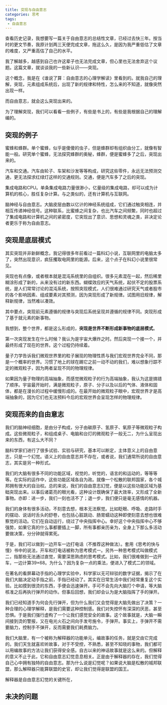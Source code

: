 ```yaml
---
title: 突现与自由意志
categories: 思考
tags:
 - 自由意志
---
```


查看历史记录，我想要写一篇关于自由意志的总结性文章，已经过去快三年。按当时的更文节奏，我原计划两三天便完成文章，拖这么久，是因为我严重低估了文章的难度，又严重高估了自己的水平。

我了解越多，越感到自己也许这辈子也无法完成文章，但心里也无法舍弃这个议题。这篇文章，就谈谈我的一些新认识——突现。

这个概念，我是在《谁说了算：自由意志的心理学解读》里看到的。就我自己的理解，突现，元素组成系统后，出现了新的规律和特性，怎么来的不知道，就像突然出现一样。

而自由意志，就会这么突现出来的。

为了理解突现，我们可以看看一些例子，有些是书上的，有些是我根据自己的理解编的。

## 突现的例子

蜜蜂和蜂群。单个蜜蜂，似乎是傻傻的虫子，但是蜂群却有组织由分工，就像有智能一般。研究单个蜜蜂，无法探究蜂群的奥秘，蜂群，便是蜜蜂多了之后，突现出来的。

汽车和交通。汽车由轮子、车架和沙发等等构成，研究这些零件，永远无法预测交通，更无法探求红绿灯这样的交通规则。交通，便是汽车多了之后的突现。

集成电路和CPU。单条集成电路力量很渺小，亿量级的集成电路，却可以成为计算机的核心，胜任复杂计算。与之类似的，还有计算机与互联网。

脑神经与自由意志。大脑皮层由数以亿计的神经系统组成，它们通过触突相连，并相互传递神经信号。这种联系，比蜜蜂之间复杂，也比汽车之间频繁，同时也超过了集成电路和计算机之间的紧密度，它突现出了意识、思想和灵魂之类，非决定论者更乐于称为自由意志。

## 突现是底层模式

其实突现并非新鲜概念，我记得很多年前看过一篇科幻小说，互联网里的电脑太多了，突然出现意识，疯狂攫取电网里的能源。后来，这个点子在科幻小说里很常见。

突现也有点像，或者根本就是混沌系统里的自组织。很多元素混在一起，然后稀里糊涂形成了新的，从来没有过的新东西。蝴蝶效应的天气系统，起伏不定的股票系统，是人们常常讨论的混沌系统，按照突现模式，人们很难通过研究天气或者股市的各个影响因素、组成要素对其预测，因为突现形成了新规律。试图用旧规律，解释新规律，当然难以凑效。

其中要点，突现前元素遵循的规律与突现后系统呈现并遵循的规律不同。突现形成了基于就元素的新事物。

 我想到，整个世界，都是这么形成的，**突现是世界不断形成新事物的底层模式**。

第一次突现发生在什么时候？我认为是宇宙大爆炸之时。然后突现一个接一个，并最终形成了现在的世界。这个过程仍持续着。

量子力学告诉我们微观世界里的粒子展现的物理性质与我们宏观世界完全不同，那是一个概率的世界。习惯了地上的球在踢它之前一动不动的我们，难以想象行踪不定的微观粒子，因为两者呈现不同的物理规律。

如果因为量子物理的高端抽象，而感觉微观粒子的行为高端抽象，我认为这是搞错了顺序。宇宙最开始时，满是微观粒子，原子、分子以及以后的气体、液体和固体，都是在漫长的过程中缓慢形成的。在最开始的微观粒子眼中，宏观世界才是高端抽象的，因为它们也无法预料今后的宏观世界会呈现怎样的物理规律。

## 突现而来的自由意志

我们的脑神经细胞，是由分子构成，分子由碳原子、氢原子、氧原子等微观粒子构成。这些微观粒子，和组成桌子、电脑和台灯的微观粒子一般无二，为什么呈现出来的东西，有这么大不同？

脑科学家们进行了很多试验、实验与研究，基本可以断定，主体意义上的自由意志，只是一个幻觉。语义上的自由意志并不存在，或者说，我们通常所说的自由意志，其实是另一种形式。

我们的大脑有很多不同的功能区域，视觉的，听觉的，语言的和运动的，等等等等。在实际的运作中，这些功能区域各自为政。就像一个松散的联邦国家，各个城邦拥有很大的自治权。总的来说，我们的自由意志幻觉，便是以这些功能区域为基础突现出来。以事后诸葛亮的眼光看，这种设计既确保了最大效率，又形成了全新事物。亦即：进一步，我们一刻也活不了；退一步，我们便只是毫无感情的机器。

我们的身体有很多活动，不刻意去想，根本无法察觉。比如眨眼、呼吸、走路时手的摆动、说话时舌头的舒卷，也包括心脏跳动、肠胃蠕动这种即使刻意去想也很难察觉的活动。它们在自动运行，绕过了中央指挥中心。幸好这个中央指挥中心不够强势，如果它真的什么事都要插上一脚，所有事都亲历亲为，全身上下那么多活动要做决策，分分钟就得累死。

于是，我们可以做到一边开车一边打电话（不推荐这种做法）。套用《思考的快与慢》书中的说法，开车和打电话被称为思考模式一。另外一种思考模式叫做模式二，指那些无法通过直觉，需要深思熟虑的思考模式。比如，我们很难做到一边开车，一边计算39×68。为什么？因为复杂一点的乘法，便进入了模式二的领域。

在著名的看屏幕动手指的心理学实验中，科学家以无可辩驳的数字证据，揭示了在我们大脑决定动手指之前，手指已经动了。其实在日常生活中我们经常重复这个实验。比如摸到很烫的东西，手便会迅速弹开。手可不会先向大脑打个申请，等大脑核准之后再执行弹开的动作。但事后回想，我们却会认为是大脑指挥了手的弹开。

我们已经知道手为何会先行弹开，但为什么我们又会觉得是大脑先做出了决策？一种合理的心理学解释，是我们需要这种控制感。我们对失控怀有深深的厌恶，甚至恐惧。于是我们强行虚构了一个让我们感觉安全的故事。这个故事就是，大脑一瞬间接到烫的警报，又在电光火石之间向手发号施令，手弹开。事实上，手弹开不需要脑力，控制手不弹开，反而需要我们耗费脑力。

我们大脑里，有一个被称为解释器的功能单元，编故事的任务，就是交由它完成的。我们天生就喜欢听故事，对于不受控，不熟悉，甚至不知晓的事物，我们都可以用编故事的方法让我们获得安全感。自古以来的神话故事就是这么来的。但解释的意义不止于此，它和自由意志幻觉息息相关。正是由于解释器的存在，我们觉得自己心中拥有独特的自由意志。那为什么说是幻觉呢？如果说大脑是松散的城邦联盟，那么解释器只能算联盟的史官，却让我们觉得是联盟的国王。

解释器是自由意志幻觉的关键所在，

## 未决的问题